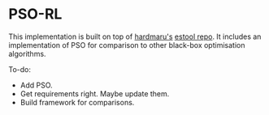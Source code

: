 # PSO-RL
This implementation is built on top of [hardmaru's](https://github.com/hardmaru) [estool repo](https://github.com/hardmaru/estool). It includes an implementation of PSO for comparison to other black-box optimisation algorithms.

To-do: 
* Add PSO.
* Get requirements right. Maybe update them. 
* Build framework for comparisons.
